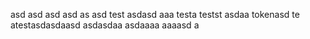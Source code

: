 asd
asd
asd
asd
as
asd
test
asdasd
aaa
testa
testst
asdaa
tokenasd
te
atestasdasdaasd
asdasdaa
asdaaaa
aaaasd
a
